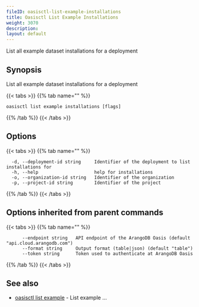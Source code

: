 ```yaml
---
fileID: oasisctl-list-example-installations
title: Oasisctl List Example Installations
weight: 3070
description: 
layout: default
---
```

List all example dataset installations for a deployment

## Synopsis

List all example dataset installations for a deployment

{{< tabs >}}
{{% tab name="" %}}
```
oasisctl list example installations [flags]
```
{{% /tab %}}
{{< /tabs >}}

## Options

{{< tabs >}}
{{% tab name="" %}}
```
  -d, --deployment-id string     Identifier of the deployment to list installations for
  -h, --help                     help for installations
  -o, --organization-id string   Identifier of the organization
  -p, --project-id string        Identifier of the project
```
{{% /tab %}}
{{< /tabs >}}

## Options inherited from parent commands

{{< tabs >}}
{{% tab name="" %}}
```
      --endpoint string   API endpoint of the ArangoDB Oasis (default "api.cloud.arangodb.com")
      --format string     Output format (table|json) (default "table")
      --token string      Token used to authenticate at ArangoDB Oasis
```
{{% /tab %}}
{{< /tabs >}}

## See also

* [oasisctl list example](oasisctl-list-example)	 - List example ...

